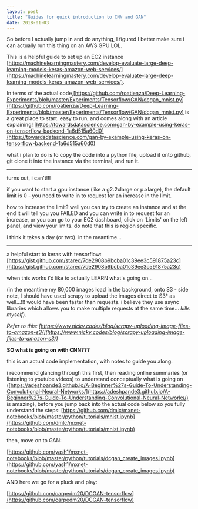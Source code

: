 ```yaml
---
layout: post
title: "Guides for quick introduction to CNN and GAN"
date: 2018-01-03
---
```


So before I actually jump in and do anything, I figured I better make sure i can actually run this thing on an AWS GPU LOL.

This is a helpful guide to set up an EC2 instance [https://machinelearningmastery.com/develop-evaluate-large-deep-learning-models-keras-amazon-web-services/](https://machinelearningmastery.com/develop-evaluate-large-deep-learning-models-keras-amazon-web-services/).

In terms of the actual code,[https://github.com/roatienza/Deep-Learning-Experiments/blob/master/Experiments/Tensorflow/GAN/dcgan_mnist.py](https://github.com/roatienza/Deep-Learning-Experiments/blob/master/Experiments/Tensorflow/GAN/dcgan_mnist.py) is a great place to start. easy to run, and comes along with an article explaining! 
[https://towardsdatascience.com/gan-by-example-using-keras-on-tensorflow-backend-1a6d515a60d0](https://towardsdatascience.com/gan-by-example-using-keras-on-tensorflow-backend-1a6d515a60d0)

what i plan to do is to copy the code into a python file, upload it onto github, git clone it into the instance via the terminal, and run it.

---

turns out, i can't!!! 

if you want to start a gpu instance (like a g2.2xlarge or p.xlarge), the default limit is 0 - you need to write in to request for an increase in the limit. 

how to increase the limit? well you can try to create an instance and at the end it will tell you you FAILED and you can write in to request for an increase, or you can go to your EC2 dashboard, click on 'Limits' on the left panel, and view your limits. do note that this is region specific.

i think it takes a day (or two).
in the meantime...

---

a helpful start to keras with tensorflow:
[https://gist.github.com/stared/7de2908b9bcba01c39ee3c591875a23c](https://gist.github.com/stared/7de2908b9bcba01c39ee3c591875a23c)


when this works i'd like to actually LEARN what's going on...

(in the meantime my 80,000 images load in the background, onto S3 - side note, I should have used scrapy to upload the images direct to S3* as well...!!! would have been faster than requests. i believe they use async libraries which allows you to make multiple requests at the same time... _kills myself_).

*Refer to this: [https://www.nickv.codes/blog/scrapy-uploading-image-files-to-amazon-s3/](https://www.nickv.codes/blog/scrapy-uploading-image-files-to-amazon-s3/)*


__SO what is going on with CNN???__

this is an actual code implementation, with notes to guide you along.

i recommend glancing through this first, then reading online summaries (or listening to youtube videos) to understand conceptually what is going on ([https://adeshpande3.github.io/A-Beginner%27s-Guide-To-Understanding-Convolutional-Neural-Networks/](https://adeshpande3.github.io/A-Beginner%27s-Guide-To-Understanding-Convolutional-Neural-Networks/) is amazing), before you jump back into the actual code below so you fully understand the steps:
[https://github.com/dmlc/mxnet-notebooks/blob/master/python/tutorials/mnist.ipynb](https://github.com/dmlc/mxnet-notebooks/blob/master/python/tutorials/mnist.ipynb)



then, move on to GAN:

[https://github.com/yash1/mxnet-notebooks/blob/master/python/tutorials/dcgan_create_images.ipynb](https://github.com/yash1/mxnet-notebooks/blob/master/python/tutorials/dcgan_create_images.ipynb)


AND here we go for a pluck and play:

[https://github.com/carpedm20/DCGAN-tensorflow](https://github.com/carpedm20/DCGAN-tensorflow)
